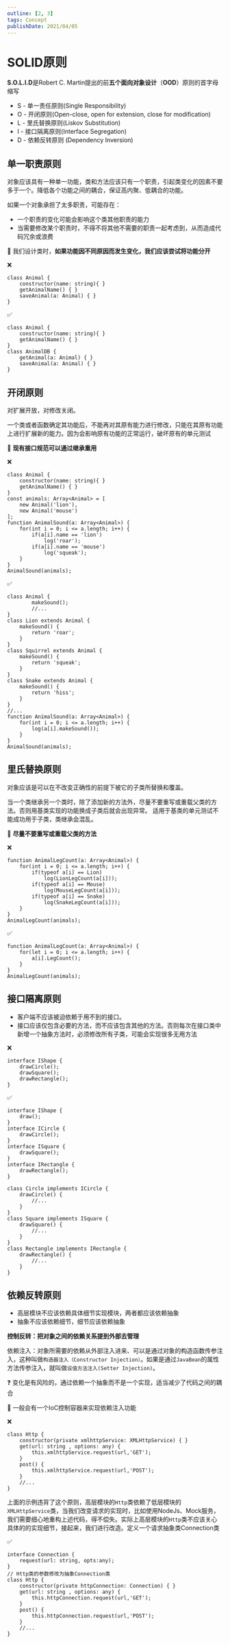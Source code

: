 ```yaml
---
outline: [2, 3]
tags: Concept
publishDate: 2021/04/05
---
```


# SOLID原则

**S.O.L.I.D**是Robert C. Martin提出的前**五个面向对象设计**（**OOD**）原则的首字母缩写

- S - 单一责任原则(Single Responsibility)
- O - 开闭原则(Open-close, open for extension, close for modification)
- L - 里氏替换原则(Liskov Substitution)
- I - 接口隔离原则(Interface Segregation)
- D - 依赖反转原则 (Dependency Inversion)

## 单一职责原则

对象应该具有一种单一功能，类和方法应该只有一个职责，引起类变化的因素不要多于一个。降低各个功能之间的耦合，保证高内聚、低耦合的功能。

如果一个对象承担了太多职责，可能存在：
- 一个职责的变化可能会影响这个类其他职责的能力
- 当需要修改某个职责时，不得不将其他不需要的职责一起考虑到，从而造成代码冗余或浪费

🔔 我们设计类时，**如果功能因不同原因而发生变化，我们应该尝试将功能分开**

❌

```tsx
class Animal {
    constructor(name: string){ }
    getAnimalName() { }
    saveAnimal(a: Animal) { }
}

```

✅

```tsx
class Animal {
    constructor(name: string){ }
    getAnimalName() { }
}
class AnimalDB {
    getAnimal(a: Animal) { }
    saveAnimal(a: Animal) { }
}

```

## 开闭原则

对扩展开放，对修改关闭。

一个类或者函数确定其功能后，不能再对其原有能力进行修改，只能在其原有功能上进行扩展新的能力。因为会影响原有功能的正常运行，破坏原有的单元测试

🔔 **现有接口规范可以通过继承重用**

❌

```tsx
class Animal {
    constructor(name: string){ }
    getAnimalName() { }
}
const animals: Array<Animal> = [
    new Animal('lion'),
    new Animal('mouse')
];
function AnimalSound(a: Array<Animal>) {
    for(int i = 0; i <= a.length; i++) {
        if(a[i].name == 'lion')
            log('roar');
        if(a[i].name == 'mouse')
            log('squeak');
    }
}
AnimalSound(animals);

```

✅

```tsx
class Animal {
        makeSound();
        //...
}
class Lion extends Animal {
    makeSound() {
        return 'roar';
    }
}
class Squirrel extends Animal {
    makeSound() {
        return 'squeak';
    }
}
class Snake extends Animal {
    makeSound() {
        return 'hiss';
    }
}
//...
function AnimalSound(a: Array<Animal>) {
    for(int i = 0; i <= a.length; i++) {
        log(a[i].makeSound());
    }
}
AnimalSound(animals);

```

## 里氏替换原则

对象应该是可以在不改变正确性的前提下被它的子类所替换和覆盖。

当一个类继承另一个类时，除了添加新的方法外，尽量不要重写或重载父类的方法。否则用基类实现的功能换成子类后就会出现异常。
适用于基类的单元测试不能成功用于子类，类继承会混乱。

🔔 **尽量不要重写或重载父类的方法**

❌

```tsx
function AnimalLegCount(a: Array<Animal>) {
    for(int i = 0; i <= a.length; i++) {
        if(typeof a[i] == Lion)
            log(LionLegCount(a[i]));
        if(typeof a[i] == Mouse)
            log(MouseLegCount(a[i]));
        if(typeof a[i] == Snake)
            log(SnakeLegCount(a[i]));
    }
}
AnimalLegCount(animals);

```

✅

```tsx
function AnimalLegCount(a: Array<Animal>) {
    for(let i = 0; i <= a.length; i++) {
        a[i].LegCount();
    }
}
AnimalLegCount(animals);

```

## 接口隔离原则

- 客户端不应该被迫依赖于用不到的接口。
- 接口应该仅包含必要的方法，而不应该包含其他的方法。否则每次在接口类中新增一个抽象方法时，必须修改所有子类，可能会实现很多无用方法

❌

```tsx
interface IShape {
    drawCircle();
    drawSquare();
    drawRectangle();
}

```

✅

```tsx
interface IShape {
    draw();
}
interface ICircle {
    drawCircle();
}
interface ISquare {
    drawSquare();
}
interface IRectangle {
    drawRectangle();
}

class Circle implements ICircle {
    drawCircle() {
        //...
    }
}
class Square implements ISquare {
    drawSquare() {
        //...
    }
}
class Rectangle implements IRectangle {
    drawRectangle() {
        //...
    }
}

```

## 依赖反转原则

- 高层模块不应该依赖具体细节实现模块，两者都应该依赖抽象
- 抽象不应该依赖细节，细节应该依赖抽象

**控制反转：把对象之间的依赖关系提到外部去管理**

依赖注入：对象所需要的依赖从外部注入进来、可以是通过对象的构造函数传参注入，这种叫做`构造器注入（Constructor Injection）`。如果是通过`JavaBean`的属性方法传参注入，就叫做`设值方法注入(Setter Injection)`。

❓ 变化是有风险的，通过依赖一个抽象而不是一个实现，适当减少了代码之间的耦合

🔔 一般会有一个IoC控制容器来实现依赖注入功能

❌

```tsx
class Http {
    constructor(private xmlhttpService: XMLHttpService) { }
    get(url: string , options: any) {
        this.xmlhttpService.request(url,'GET');
    }
    post() {
        this.xmlhttpService.request(url,'POST');
    }
    //...
}

```

上面的示例违背了这个原则，高层模块的`Http`类依赖了低层模块的`XMLHttpService`类，当我们改变请求的实现时，比如使用NodeJs、Mock服务，我们需要细心地重构上述代码，得不偿失。实际上高层模块的`Http`类不应该关心具体的的实现细节，接起来，我们进行改造。定义一个请求抽象类Connection类

✅

```tsx
interface Connection {
    request(url: string, opts:any);
}
// Http类的参数修改为抽象Connection类
class Http {
    constructor(private httpConnection: Connection) { }
    get(url: string , options: any) {
        this.httpConnection.request(url,'GET');
    }
    post() {
        this.httpConnection.request(url,'POST');
    }
    //...
}

```